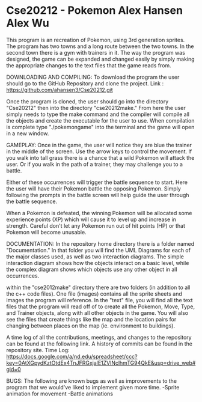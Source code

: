 Cse20212 - Pokemon
Alex Hansen
Alex Wu
========
This program is an recreation of Pokemon, using 3rd generation sprites. The program has two towns and a long route between the two towns. In the second town there is a gym with trainers in it. The way the program was designed, the game can be expanded and changed easily by simply making the appropriate changes to the text files that the game reads from. 

DOWNLOADING AND COMPILING:
To download the program the user should go to the GitHub Repository and clone the project.
Link : https://github.com/ahansen3/Cse20212.git

Once the program is cloned, the user should go into the directory "Cse20212" then into the directory "cse20212make." From here the user simply needs to type the make command and the compiler will compile all the objects and create the executable for the user to use. When compilation is complete type "./pokemongame" into the terminal and the game will open in a new window. 



GAMEPLAY:
Once in the game, the user will notice they are blue the trainer in the middle of the screen. Use the arrow keys to control the movement. If you walk into tall grass there is a chance that a wild Pokemon will attack the user. Or if you walk in the path of a trainer, they may challenge you to a battle. 

Either of these occurrences will trigger the battle sequence to start. Here the user will have their Pokemon battle the opposing Pokemon. Simply following the prompts in the battle screen will help guide the user through the battle sequence. 

When a Pokemon is defeated, the winning Pokemon will be allocated some experience points (XP) which will cause it to level up and increase in strength. Careful don't let any Pokemon run out of hit points (HP) or that Pokemon will become unusable.



DOCUMENTATION:
In the repository home directory there is a folder named "Documentation." In that folder you will find the UML Diagrams for each of the major classes used, as well as two interaction diagrams. The simple interaction diagram shows how the objects interact on a basic level, while the complex diagram shows which objects use any other object in all occurrences. 

within the "cse2012make" directory there are two folders (in addition to all the c++ code files). One file (images) contains all the sprite sheets and images the program will reference. In the "text" file, you will find all the text files that the program will read off of to create all the Pokemon, Move, Type, and Trainer objects, along with all other objects in the game. You will also see the files that create things like the map and the location pairs for changing between places on the map (ie. environment to buildings). 

A time log of all the contributions, meetings, and changes to the repository can be found at the following link. A history of commits can be found in the repository site.
Time Log: https://docs.google.com/a/nd.edu/spreadsheet/ccc?key=0AtXGpydKztOtdEx4TnJFRGxjalE1ZVlNclhmTG94QkE&usp=drive_web#gid=0



BUGS:
The following are known bugs as well as improvements to the program that we would've liked to implement given more time.
-Sprite animation for movement
-Battle animations
